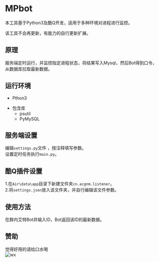 # MPbot  
本工具基于Python3及酷Q开发，适用于多种环境对进程进行监控。  

该工具不会再更新，有能力的自行更新扩展。

## 原理  

服务端定时运行，并监控指定进程状态，将结果写入Mysql，然后Bot得到口令，从数据库拉取最新数据。

## 运行环境  
* Pthon3  
 - 包含库  
   * psutil  
   * PyMySQL  
   
## 服务端设置  
编辑`settings.py`文件 ，按注释填写参数。  
设置定时任务执行`main.py`。  

## 酷Q插件设置  
1.在`Air\data\app`目录下新建文件夹`cn.acgnm.listener`。  
2.将`settings.json`放入该文件夹，并自行编辑该文件参数。  

## 使用方法  
在群内艾特Bot并输入ID，Bot返回该ID的最新数据。  

## 赞助  
觉得好用的请给口水喝  
![wx](https://img.steamsv.com/image/Z83)    